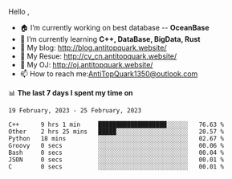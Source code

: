 
Hello , 

- 🏠 I’m currently working on best database -- **OceanBase**
- 🌱 I’m currently learning **C++, DataBase, BigData, Rust**
- 🔭 My blog:   http://blog.antitopquark.website/ 
- 👦 My Resue:  http://cv_cn.antitopquark.website/
- 🚉 My OJ:     http://oj.antitopquark.website/
- 📫 How to reach me:AntiTopQuark1350@outlook.com


📊 **The last 7 days I spent my time on** 

<!--START_SECTION:waka-->
```text
19 February, 2023 - 25 February, 2023

C++      9 hrs 1 min     ███████████████████░░░░░░   76.63 % 
Other    2 hrs 25 mins   █████░░░░░░░░░░░░░░░░░░░░   20.57 % 
Python   18 mins         ░░░░░░░░░░░░░░░░░░░░░░░░░   02.67 % 
Groovy   0 secs          ░░░░░░░░░░░░░░░░░░░░░░░░░   00.06 % 
Bash     0 secs          ░░░░░░░░░░░░░░░░░░░░░░░░░   00.04 % 
JSON     0 secs          ░░░░░░░░░░░░░░░░░░░░░░░░░   00.01 % 
C        0 secs          ░░░░░░░░░░░░░░░░░░░░░░░░░   00.01 %
```
<!--END_SECTION:waka-->


